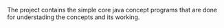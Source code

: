 The project contains the simple core java concept programs that are done for understading the concepts and its working.
